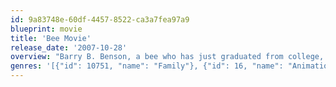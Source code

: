 ```yaml
---
id: 9a83748e-60df-4457-8522-ca3a7fea97a9
blueprint: movie
title: 'Bee Movie'
release_date: '2007-10-28'
overview: "Barry B. Benson, a bee who has just graduated from college, is disillusioned at his lone career choice: making honey. On a special trip outside the hive, Barry's life is saved by Vanessa, a florist in New York City. As their relationship blossoms, he discovers humans actually eat honey, and subsequently decides to sue us."
genres: '[{"id": 10751, "name": "Family"}, {"id": 16, "name": "Animation"}, {"id": 12, "name": "Adventure"}, {"id": 35, "name": "Comedy"}]'
---
```


